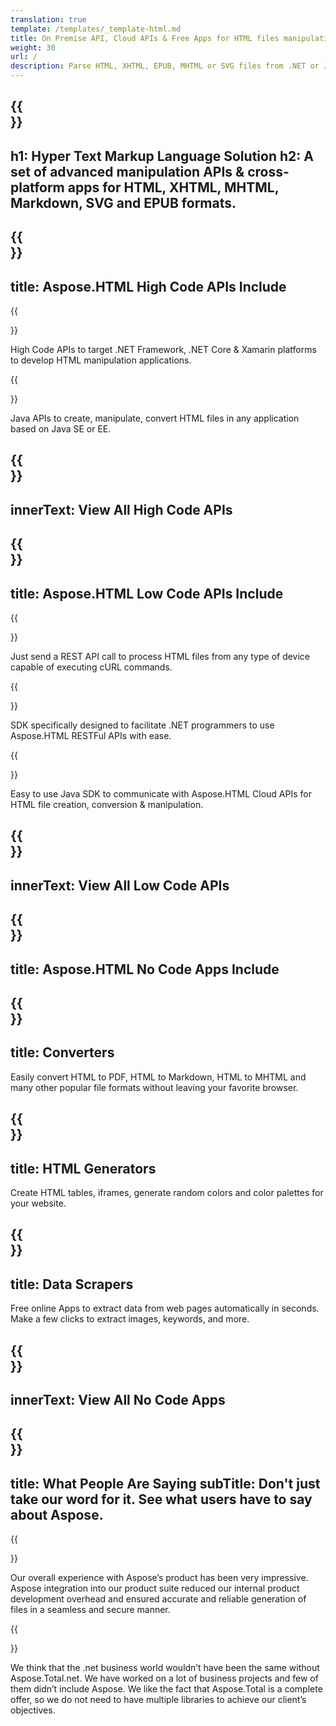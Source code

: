 ```yaml
---
translation: true
template: /templates/_template-html.md
title: On Premise API, Cloud APIs & Free Apps for HTML files manipulation
weight: 30
url: /
description: Parse HTML, XHTML, EPUB, MHTML or SVG files from .NET or Java using the relevant On-Premise or Cloud library. Use our collection of HTML Web Apps.
---
```


{{<section banner>}}
---
h1: Hyper Text Markup Language Solution
h2: A set of advanced manipulation APIs & cross-platform apps for HTML, XHTML, MHTML, Markdown, SVG and EPUB formats.
---

{{<section include>}}
---
title: Aspose.HTML High Code APIs Include
---

{{<section net>}}

High Code APIs to target .NET Framework, .NET Core & Xamarin platforms to develop HTML manipulation applications.

{{<section java>}}

Java APIs to create, manipulate, convert HTML files in any application based on Java SE or EE.


{{<section button1>}}
---
innerText: View All High Code APIs
---

{{<section cloud>}}
---
title: Aspose.HTML Low Code APIs Include
---

{{<section curl>}}

Just send a REST API call to process HTML files from any type of device capable of executing cURL commands.

{{<section sdk-net>}}

SDK specifically designed to facilitate .NET programmers to use Aspose.HTML RESTFul APIs with ease.

{{<section sdk-java>}}

Easy to use Java SDK to communicate with Aspose.HTML Cloud APIs for HTML file creation, conversion & manipulation.

{{<section button2>}}
---
innerText: View All Low Code APIs
---

{{<section apps>}}
---
title: Aspose.HTML No Code Apps Include
---

{{<section converters>}}
---
title: Converters
---

Easily convert HTML to PDF, HTML to Markdown, HTML to MHTML and many other popular file formats without leaving your favorite browser.

{{<section generators>}}
---
title: HTML Generators
---

Create HTML tables, iframes, generate random colors and color palettes for your website.

{{<section data>}}
---
title: Data Scrapers
---

Free online Apps to extract data from web pages automatically in seconds. Make a few clicks to extract images, keywords, and more.

{{<section button3>}}
---
innerText: View All No Code Apps
---

{{<section people>}}
---
title: What People Are Saying
subTitle: Don't just take our word for it. See what users have to say about Aspose.
---

{{<section first>}}

Our overall experience with Aspose’s product has been very impressive. Aspose integration into our product suite reduced our internal product development overhead and ensured accurate and reliable generation of files in a seamless and secure manner.

{{<section second>}}

We think that the .net business world wouldn’t have been the same without Aspose.Total.net. We have worked on a lot of business projects and few of them didn’t include Aspose. We like the fact that Aspose.Total is a complete offer, so we do not need to have multiple libraries to achieve our client’s objectives.